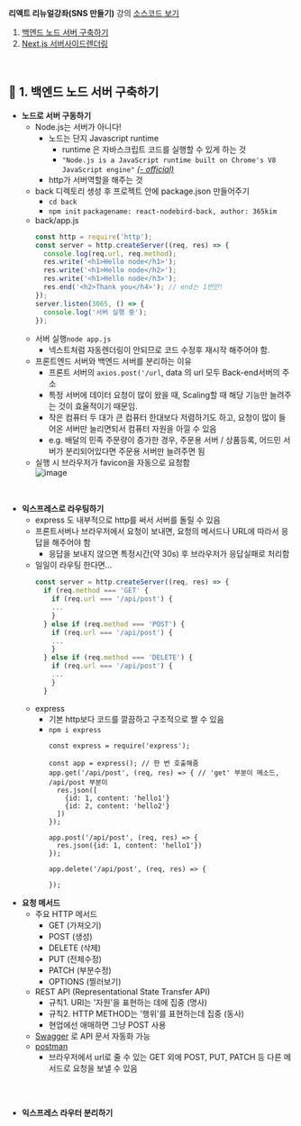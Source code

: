 __리액트 리뉴얼강좌(SNS 만들기)__ 강의 [소스코드 보기](https://github.com/ZeroCho/react-nodebird)
1. [백엔드 노드 서버 구축하기](#-1-백엔드-노드-서버-구축하기)
2. [Next.js 서버사이드렌더링](#-2-Next.js-서버사이드렌더링)
<br>

## 🌼 1. 백엔드 노드 서버 구축하기
- __노드로 서버 구동하기__
  - Node.js는 서버가 아니다!
    - 노드는 단지 Javascript runtime
      - runtime 은 자바스크립트 코드를 실행할 수 있게 하는 것
      - `"Node.js is a JavaScript runtime built on Chrome's V8 JavaScript engine"` [_(- official)_](https://nodejs.org/en/)
    - http가 서버역할을 해주는 것
  - back 디렉토리 생성 후 프로젝트 안에 package.json 만들어주기
    - `cd back`
    - `npm init` `packagename: react-nodebird-back, author: 365kim`
  - back/app.js
    ```js
    const http = require('http');
    const server = http.createServer((req, res) => {
      console.log(req.url, req.method);
      res.write('<h1>Hello node</h1>');
      res.write('<h1>Hello node</h2>');
      res.write('<h1>Hello node</h3>');
      res.end('<h2>Thank you</h4>'); // end는 1번만!
    });
    server.listen(3065, () => {
      console.log('서버 실행 중');
    });
    ```
  - 서버 실행`node app.js`
    - 넥스트처럼 자동렌더링이 안되므로 코드 수정후 재시작 해주어야 함.
  - 프론트엔드 서버와 백엔드 서버를 분리하는 이유
    - 프론트 서버의 `axios.post('/url`, data 의 url 모두 Back-end서버의 주소
    - 특정 서버에 데이터 요청이 많이 왔을 때, Scaling할 때 해당 기능만 늘려주는 것이 효율적이기 때문임.
    - 작은 컴퓨터 두 대가 큰 컴퓨터 한대보다 저렴하기도 하고, 요청이 많이 들어온 서버만 늘리면되서 컴퓨터 자원을 아낄 수 있음
    - e.g. 배달의 민족 주문량이 증가한 경우, 주문용 서버 / 상품등록, 어드민 서버가 분리되어있다면 주문용 서버만 늘려주면 됨
  - 실행 시 브라우저가 favicon을 자동으로 요청함 <br>
    ![image](https://user-images.githubusercontent.com/60066472/92597644-aac83680-f2e2-11ea-8f00-62d8263f9d94.png)
<br>

- __익스프레스로 라우팅하기__
  - express 도 내부적으로 http를 써서 서버를 돌릴 수 있음
  - 프론트서버나 브라우저에서 요청이 보내면, 요청의 메서드나 URL에 따라서 응답을 해주어야 함
    - 응답을 보내지 않으면 특정시간(약 30s) 후 브라우저가 응답실패로 처리함
  - 일일이 라우팅 한다면...
    ```js
    const server = http.createServer((req, res) => {
      if (req.method === 'GET' {
        if (req.url === '/api/post') {
        ...
        }
      } else if (req.method === 'POST') {
        if (req.url === '/api/post') {
        ...
        }
      } else if (req.method === 'DELETE') {
        if (req.url === '/api/post') {
        ...
        }
      }
    ```
  - express
    - 기본 http보다 코드를 깔끔하고 구조적으로 짤 수 있음
    - `npm i express`
      ```
      const express = require('express');
      
      const app = express(); // 한 번 호출해줌
      app.get('/api/post', (req, res) => { // 'get' 부분이 메소드, /api/post 부분이 
        res.json([
          {id: 1, content: 'hello1'}
          {id: 2, content: 'hello2'}
        ])
      });
      
      app.post('/api/post', (req, res) => {
        res.json({id: 1, content: 'hello1'})
      });
      
      app.delete('/api/post', (req, res) => {
        
      });
      ```
- __요청 메서드__
  - 주요 HTTP 메서드
    - GET (가져오기)
    - POST (생성)
    - DELETE (삭제)
    - PUT (전체수정) 
    - PATCH (부분수정)
    - OPTIONS (찔러보기)
  - REST API (Representational State Transfer API)
    - 규칙1. URI는 '자원'을 표현하는 데에 집중 (명사)
    - 규칙2. HTTP METHOD는 '행위'를 표현하는데 집중 (동사)
    - 현업에선 애매하면 그냥 POST 사용
  - [Swagger](https://swagger.io/) 로 API 문서 자동화 가능
  - [postman](https://www.postman.com/)
    - 브라우저에서 url로 줄 수 있는 GET 외에 POST, PUT, PATCH 등 다른 메서드로 요청을 보낼 수 있음
    <p><img scr="https://user-images.githubusercontent.com/60066472/92732494-82f3d400-f3b1-11ea-8ff7-177ae3a4328d.png" width="500"></p>

<br>
    
- __익스프레스 라우터 분리하기__

